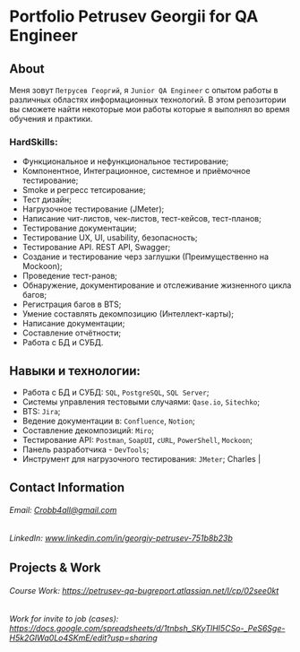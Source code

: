 # Portfolio Petrusev Georgii for QA Engineer
## About
Меня зовут ``Петрусев Георгий``, я ``Junior QA Engineer`` с опытом работы в различных областях информационных технологий. В этом репозитории вы сможете найти некоторые мои работы которые я выполнял во время обучения и практики.

### HardSkills:
- Функциональное и нефункциональное тестирование;
- Компонентное, Интеграционное, системное и приёмочное тестирование;
- Smoke и регресс тетсирование;
- Тест дизайн;
- Нагрузочное тестирование (JMeter);
- Написание чит-листов, чек-листов, тест-кейсов, тест-планов;
- Тестирование документации;
- Тестирование UX, UI, usability, безопасность;
- Тестирование API. REST API, Swagger;
- Создание и тестирование черз заглушки (Преимущественно на Mockoon);
- Проведение тест-ранов;
- Обнаружение, документирование и отслеживание жизненного цикла багов;
- Регистрация багов в BTS;
- Умение составлять декомпозицию (Интеллект-карты);
- Написание документации;
- Составление отчётности;
- Работа с БД и СУБД.

## Навыки и технологии:
- Работа с БД и СУБД: ``SQL``, ``PostgreSQL``, ``SQL Server``;
- Системы управления тестовыми случаями: ``Qase.io``, ``Sitechko``;
- BTS: ``Jira``;
- Ведение документации в: ``Confluence``, ``Notion``;
- Составление декомпозиций: ``Miro``;
- Тестирование API: ``Postman``, ``SoapUI``, ``cURL``, ``PowerShell``, ``Mockoon``;
- Панель разработчика - ``DevTools``;
- Инструмент для нагрузочного тестирования: ``JMeter``;
Charles |

## Contact Information
###### Email: Crobb4all@gmail.com
###### LinkedIn: www.linkedin.com/in/georgiy-petrusev-751b8b23b

## Projects & Work
###### Course Work: https://petrusev-qa-bugreport.atlassian.net/l/cp/02see0kt
###### Work for invite to job (cases): https://docs.google.com/spreadsheets/d/1tnbsh_SKyTlHI5CSo-_PeS6Sge-H5k2GIWa0Lo4SKmE/edit?usp=sharing
